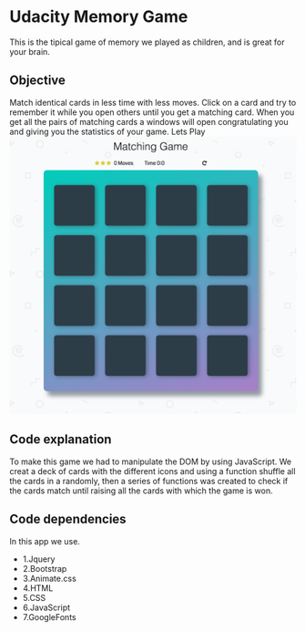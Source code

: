# Udacity Memory Game

This is the tipical game of memory we played as children, and is great for your brain. 

## Objective
Match identical cards in less time with less moves. Click on a card and try to remember it while you open others until you get a matching card. When you get all the pairs of matching cards a windows will open congratulating you and giving you the statistics of your game. Lets Play
![snippet](img/ScreenShot.png)

## Code explanation
To make this game we had to manipulate the DOM by using JavaScript.
We creat a deck of cards with the different icons and using a function shuffle all the cards in a randomly, then a series of functions was created to check if the  cards match until raising all the cards with which the game is won.

## Code dependencies
In this app we use.
* 1.Jquery
* 2.Bootstrap
* 3.Animate.css
* 4.HTML
* 5.CSS
* 6.JavaScript
* 7.GoogleFonts
